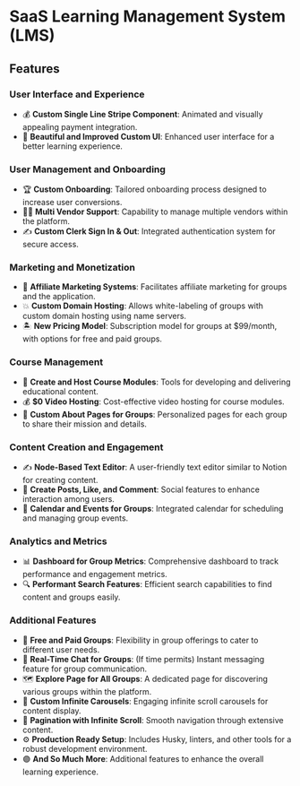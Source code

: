 

# SaaS Learning Management System (LMS)

## Features

### User Interface and Experience
- 💰 **Custom Single Line Stripe Component**: Animated and visually appealing payment integration.
- 🎨 **Beautiful and Improved Custom UI**: Enhanced user interface for a better learning experience.

### User Management and Onboarding
- 🏆 **Custom Onboarding**: Tailored onboarding process designed to increase user conversions.
- 🧑‍💼 **Multi Vendor Support**: Capability to manage multiple vendors within the platform.
- ✍️ **Custom Clerk Sign In & Out**: Integrated authentication system for secure access.

### Marketing and Monetization
- 🤝 **Affiliate Marketing Systems**: Facilitates affiliate marketing for groups and the application.
- 💥 **Custom Domain Hosting**: Allows white-labeling of groups with custom domain hosting using name servers.
- 🏝️ **New Pricing Model**: Subscription model for groups at $99/month, with options for free and paid groups.

### Course Management
- 🎥 **Create and Host Course Modules**: Tools for developing and delivering educational content.
- 💰 **$0 Video Hosting**: Cost-effective video hosting for course modules.
- 📃 **Custom About Pages for Groups**: Personalized pages for each group to share their mission and details.

### Content Creation and Engagement
- ✍️ **Node-Based Text Editor**: A user-friendly text editor similar to Notion for creating content.
- 📱 **Create Posts, Like, and Comment**: Social features to enhance interaction among users.
- 📅 **Calendar and Events for Groups**: Integrated calendar for scheduling and managing group events.

### Analytics and Metrics
- 📊 **Dashboard for Group Metrics**: Comprehensive dashboard to track performance and engagement metrics.
- 🔍 **Performant Search Features**: Efficient search capabilities to find content and groups easily.

### Additional Features
- 🎁 **Free and Paid Groups**: Flexibility in group offerings to cater to different user needs.
- 💬 **Real-Time Chat for Groups**: (If time permits) Instant messaging feature for group communication.
- 🗺️ **Explore Page for All Groups**: A dedicated page for discovering various groups within the platform.
- 🛝 **Custom Infinite Carousels**: Engaging infinite scroll carousels for content display.
- 🔢 **Pagination with Infinite Scroll**: Smooth navigation through extensive content.
- ⚙️ **Production Ready Setup**: Includes Husky, linters, and other tools for a robust development environment.
- 🟣 **And So Much More**: Additional features to enhance the overall learning experience.

